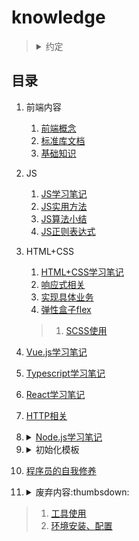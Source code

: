 # knowledge

><details>
><summary>约定</summary>
>
>1. `+`、`-`含义
>
>    1. `ie8+`：包括ie8以及高于ie8的ie浏览器。
>    2. `ie8-`：包括ie8以及低于ie8的ie浏览器。
>2. 变量命名含义
>
>    1. `dom`：`Element`实例（或`document`、`Node`实例）
>    2. `$dom`：jQuery（或Zepto）对象包装的DOM元素
>    3. `obj`：对象实例
>    4. `arr`：数组实例
>3. 浏览器针对的系统环境
>
>    1. `PC`：针对桌面端制作的网页。
>    2. `WAP`：针对移动端（手机浏览器或Hybrid）制作的页面。
>4. 默认仅针对浏览器环境的内容。
>5. 原型链（`[[Prototype]]`）
>
>    （非标准）`对象.__proto__`等价于：`Object.getPrototypeOf(对象)/Object.setPrototypeOf(对象, 原型对象)`
></details>

## 目录
1. 前端内容

    1. [前端概念](./网站前端/前端内容/README.md)
    2. [标准库文档](./网站前端/前端内容/标准库文档.md)
    3. [基础知识](./网站前端/前端内容/基础知识.md)
2. JS

    1. [JS学习笔记](./网站前端/JS学习笔记/README.md)
    2. [JS实用方法](./网站前端/JS方法积累/实用方法/README.md)
    3. [JS算法小结](./网站前端/JS方法积累/算法小结/README.md)
    4. [JS正则表达式](./网站前端/JS正则表达式/README.md)
3. HTML+CSS

    1. [HTML+CSS学习笔记](./网站前端/HTML+CSS学习笔记/README.md)
    2. [响应式相关](./网站前端/HTML+CSS学习笔记/响应式相关.md)
    3. [实现具体业务](./网站前端/HTML+CSS学习笔记/实现具体业务.md)
    4. [弹性盒子flex](./网站前端/HTML+CSS学习笔记/弹性盒子.md)

    >1. [SCSS使用](./网站前端/SCSS使用/README.md)
4. [Vue.js学习笔记](./网站前端/Vue.js学习笔记/README.md)
5. [Typescript学习笔记](./网站前端/Typescript学习笔记/README.md)
6. [React学习笔记](./网站前端/React学习笔记/README.md)
7. [HTTP相关](./网站前端/HTTP相关/README.md)
8. <details>

    <summary><a href="./网站前端/Node.js学习笔记/README.md">Node.js学习笔记</a></summary>

    >[我安装的全局仓库](./网站前端/Node.js学习笔记/我安装的全局仓库.md)

    1. [gulp使用](./网站前端/gulp使用/README.md)
    2. [webpack学习笔记](./网站前端/webpack学习笔记/README.md)
    3. [Babel学习笔记](./网站前端/Babel学习笔记/README.md)
    4. [ESLint学习笔记](./网站前端/ESLint学习笔记/README.md)
    </details>
9. <details>

    <summary>初始化模板</summary>

    1. [cssReset.scss](./网站前端/初始化模板/cssReset.scss)
    2. [init.html](./网站前端/初始化模板/init.html)
    </details>
10. [程序员的自我修养](./网站前端/程序员的自我修养/README.md)
11. <details>

    <summary>废弃内容:thumbsdown:</summary>

    1. [兼容至ie6](./网站前端/兼容至ie6/README.md)
    2. [JS废弃代码](./网站前端/JS方法积累/废弃代码/README.md)
    3. [原生JS宽高](./网站前端/JS学习笔记/原生JS宽高.md)
    </details>

>1. [工具使用](./工具使用/README.md)
>2. [环境安装、配置](./环境安装、配置/README.md)
